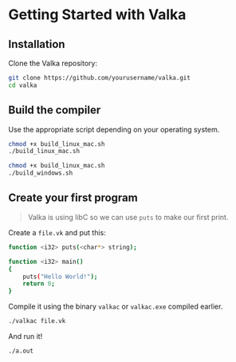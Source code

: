# Getting Started with Valka

## Installation
Clone the Valka repository:

```bash
git clone https://github.com/yourusername/valka.git
cd valka
```

## Build the compiler
Use the appropriate script depending on your operating system.

```bash
chmod +x build_linux_mac.sh
./build_linux_mac.sh
```

```bash
chmod +x build_linux_mac.sh
./build_windows.sh
```

## Create your first program
> Valka is using libC so we can use `puts` to make our first print.

Create a `file.vk` and put this:
```bash
function <i32> puts(<char*> string);

function <i32> main()
{
    puts("Hello World!");
    return 0;
}
```

Compile it using the binary `valkac` or `valkac.exe` compiled earlier.

```bash
./valkac file.vk
```

And run it!

```bash
./a.out
```
